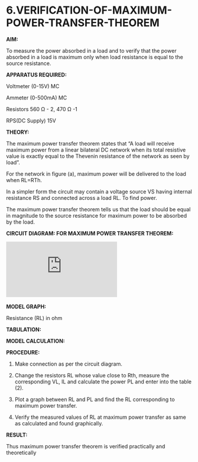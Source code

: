# 6.VERIFICATION-OF-MAXIMUM-POWER-TRANSFER-THEOREM

**AIM:**

To measure the power absorbed in a load and to verify that the power absorbed in a load is maximum only when load resistance is equal to the source resistance.

**APPARATUS REQUIRED:**

Voltmeter (0-15V) MC

Ammeter (0-500mA) MC

Resistors 560 Ω - 2, 470 Ω -1

RPS(DC Supply)  15V	

**THEORY:**

The maximum power transfer theorem states that “A load will receive maximum power from a linear bilateral DC network when its total resistive value is exactly equal to the Thevenin resistance of the network as seen by load”.

For the network in figure (a), maximum power will be delivered to the load when RL=RTh.

In a simpler form the circuit may contain a voltage source VS having internal resistance RS and connected across a load RL. To find power.
 
The maximum power transfer theorem tells us that the load should be equal in magnitude to the source resistance for maximum power to be absorbed by the load.

**CIRCUIT DIAGRAM: FOR MAXIMUM POWER TRANSFER THEOREM:**

![image cd6](https://github.com/dhanushd30032008-wq/6.VERIFICATION-OF-MAXIMUM-POWER-TRANSFER-THEOREM/blob/050a12035908fc2ee273ccccf6236d4a7b719c35/ex_6.cd%5B1%5D.pdf)


**MODEL GRAPH:**

Resistance (RL) in ohm

**TABULATION:**
 


**MODEL CALCULATION:**

**PROCEDURE:**

1.	Make connection as per the circuit diagram.

2.	Change the resistors RL whose value close to Rth, measure the corresponding VL, IL and calculate the power PL and enter into the table (2).

3.	Plot a graph between RL and PL and find the RL corresponding to maximum power transfer.

4.	Verify the measured values of RL at maximum power transfer as same as calculated and found graphically.

**RESULT:**

Thus maximum power transfer theorem is verified practically and theoretically


